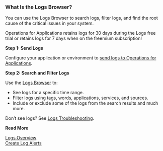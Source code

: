 ### What Is the Logs Browser?

You can use the Logs Browser to search logs, filter logs, and find the root cause of the critical issues in your system.

Operations for Applications retains logs for 30 days during the Logs free trial or retains logs for 7 days when on the freemium subscription! 

**Step 1: Send Logs**

Configure your application or environment to [send logs to Operations for Applications](https://docs.wavefront.com/logging_send_logs.html).

**Step 2: Search and Filter Logs**

Use the [Logs Browser](https://docs.wavefront.com/logging_log_browser.html) to: 
* See logs for a specific time range.
* Filter logs using tags, words, applications, services, and sources.
* Include or exclude some of the logs from the search results and much more.

Don’t see logs? See [Logs Troubleshooting](https://docs.wavefront.com/logging_faq.html).

**Read More**

[Logs Overview](https://docs.wavefront.com/logging_overview.html)<br/>
[Create Log Alerts](https://docs.wavefront.com/logging_log_alerts.html)
